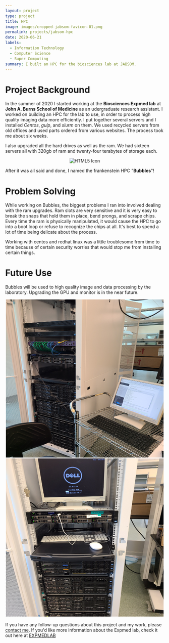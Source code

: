 ```yaml
---
layout: project
type: project
title: HPC
image: images/cropped-jabsom-favicon-01.png
permalink: projects/jabsom-hpc
date: 2020-06-21
labels:
  - Information Technology
  - Computer Science
  - Super Computing
summary: I built an HPC for the biosciences lab at JABSOM. 
---
```

# Project Background
In the summer of 2020 I started working at the **Biosciences Expmed lab** at **John A. Burns School of Medicine** as an udergraduate research assistant. I worked on building an HPC for the lab to use, in order to process high quality imaging data more efficiently. I put together several servers and I installed *Centos*, *gulp*, and *slurm* on them. We used recycled servers from old offices and used parts ordered from various websites. The process took me about six weeks. 

I also upgraded all the hard drives as well as the ram. We had sixteen servers all with 320gb of ram and twenty-four terabytes of storage each. 
  <div style="text-align:center"><img src="/images/bubblesram.jpg" alt="HTML5 Icon" width="500" height="500"></div>

After it was all said and done, I named the frankenstein HPC "**Bubbles**"!

# Problem Solving
While working on Bubbles, the biggest problems I ran into involved dealing with the ram upgrades. Ram slots are very sensitive and it is very easy to break the snaps that hold them in place, bend prongs, and scrape chips. Every time the ram is physically manipulated, it would cause the HPC to go into a boot loop or refuse to recognize the chips at all. It's best to spend a lot of time being delicate about the process. 

Working with centos and redhat linux was a little troublesome from time to time because of certain security worries that would stop me from installing certain things. 

# Future Use 
Bubbles will be used to high quality image and data processing by the laboratory. Upgrading the GPU and monitor is in the near future. 

<div style="text-align:center"><img src="/images/bubbles2.jpg" alt="HTML5 Icon" width="500" height="500"></div>
<div style="text-align:center"><img src="/images/bubbles.jpg" alt="HTML5 Icon" width="500" height="500"></div>

If you have any follow-up questions about this project and my work, please [contact me](mailto:nkimoto@hawaii.edu).
If you'd like more information about the Expmed lab, check it out here at [EXPMEDLAB](http://www.expmed.org)
